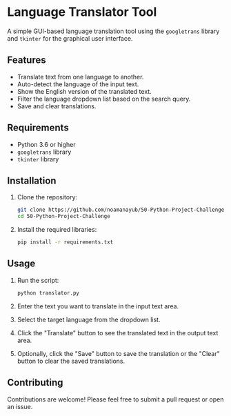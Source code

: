 # Language Translator Tool

A simple GUI-based language translation tool using the `googletrans` library and `tkinter` for the graphical user interface.

## Features

- Translate text from one language to another.
- Auto-detect the language of the input text.
- Show the English version of the translated text.
- Filter the language dropdown list based on the search query.
- Save and clear translations.

## Requirements

- Python 3.6 or higher
- `googletrans` library
- `tkinter` library

## Installation

1. Clone the repository:

    ```bash
    git clone https://github.com/noamanayub/50-Python-Project-Challenge
    cd 50-Python-Project-Challenge
    ```

2. Install the required libraries:

    ```bash
    pip install -r requirements.txt
    ```

## Usage

1. Run the script:

    ```bash
    python translator.py
    ```

2. Enter the text you want to translate in the input text area.
3. Select the target language from the dropdown list.
4. Click the "Translate" button to see the translated text in the output text area.
5. Optionally, click the "Save" button to save the translation or the "Clear" button to clear the saved translations.

## Contributing

Contributions are welcome! Please feel free to submit a pull request or open an issue.
